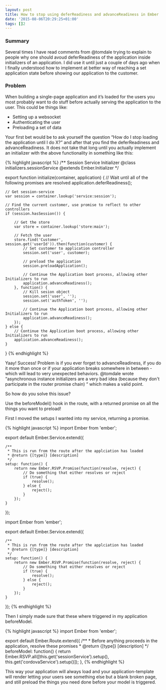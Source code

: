 ```yaml
---
layout: post
title: How to stop using deferReadiness and advanceReadiness in Ember
date: '2015-08-06T20:29:25+01:00'
tags: []2
---
```


### Summary

Several times I have read comments from @tomdale trying to explain to people why one should avoud deferReadiness of the application inside initializers of an application. I did use it until just a couple of days ago when I finally understood how to implement at better way of reaching a set application state before showing our application to the customer.

### Problem

When building a single-page application and it’s loaded for the users you most probably want to do stuff before actually serving the application to the user. This could be things like:

* Setting up a websocket
* Authenticating the user
* Preloading a set of data

Your first bet would be to ask yourself the question “How do I stop loading the application until I do X?” and after that you find the deferReadiness and advanceReadiness. It does not take that long until you actually implement an initializer with the above functionality in something like this:

{% highlight javascript %}
/**
Session Service Initializer
@class initializers.sessionService
@extends Ember.Initializer
*/


export function initialize(container, application) {
    // Wait until all of the following promises are resolved
    application.deferReadiness();

    // Get session-service
    var session = container.lookup('service:session');

    // Find the current customer, use promise to reflect to other controllers
    if (session.hasSession()) {

        // Get the store
        var store = container.lookup('store:main');

        // Fetch the user
        store.find('Customer', session.get('userId')).then(function(customer) {
            // Set customer to application controller
            session.set('user', customer);

            // preload the application
            session.preloadApplication();

            // Continue the Application boot process, allowing other Initializers to run
            application.advanceReadiness();
        }, function() {
            // Kill sesion object
            session.set('user', '');
            session.set('authToken', '');

            // Continue the Application boot process, allowing other Initializers to run
            application.advanceReadiness();
        });
	} else {
        // Continue the Application boot process, allowing other Initializers to run
        application.advanceReadiness();
    }
}
{% endhighlight %} 

Yaay! Success! Problem is if you ever forget to advanceReadiness, if you do it more than once or if your application breaks somewhere in between - which will lead to very unexpected behaviors. @tomdale wrote “asynchronous instance initializers are a very bad idea (because they don't participate in the router promise chain) “ which makes a valid point.

So how do you solve this issue?

Use the beforeModel() hook in the route, with a returned promise on all the things you want to preload!

First I moved the setups I wanted into my service, returning a promise.

{% highlight javascript %}
import Ember from 'ember';

export default Ember.Service.extend({

    /**
     * This is run from the route after the applciation has loaded
     * @return {[type]} [description]
     */
    setup: function() {
        return new Ember.RSVP.Promise(function(resolve, reject) {
            // Do something that either resolves or reject
            if (true) {
                resolve();
            } else {
                reject();
            }
        });
    }
});


import Ember from 'ember';

export default Ember.Service.extend({

    /**
     * This is run from the route after the applciation has loaded
     * @return {[type]} [description]
     */
    setup: function() {
        return new Ember.RSVP.Promise(function(resolve, reject) {
            // Do something that either resolves or reject
            if (true) {
                resolve();
            } else {
                reject();
            }
        });
    }
});
{% endhighlight %} 

Then I simply made sure that these where triggered in my application beforeModel.

{% highlight javascript %}
import Ember from 'ember';

export default Ember.Route.extend({
    /**
     * Before anything proceeds in the application, resolve these promises
     * @return {[type]} [description]
     */
    beforeModel: function() {
        return Ember.RSVP.all([this.get('sessionService').setup(), this.get('cordovaService').setup()]);
    },
{% endhighlight %} 

This way your application will always load and your application-template will render letting your users see something else but a blank broken page, and still preload the things you need done before your model is triggered.
